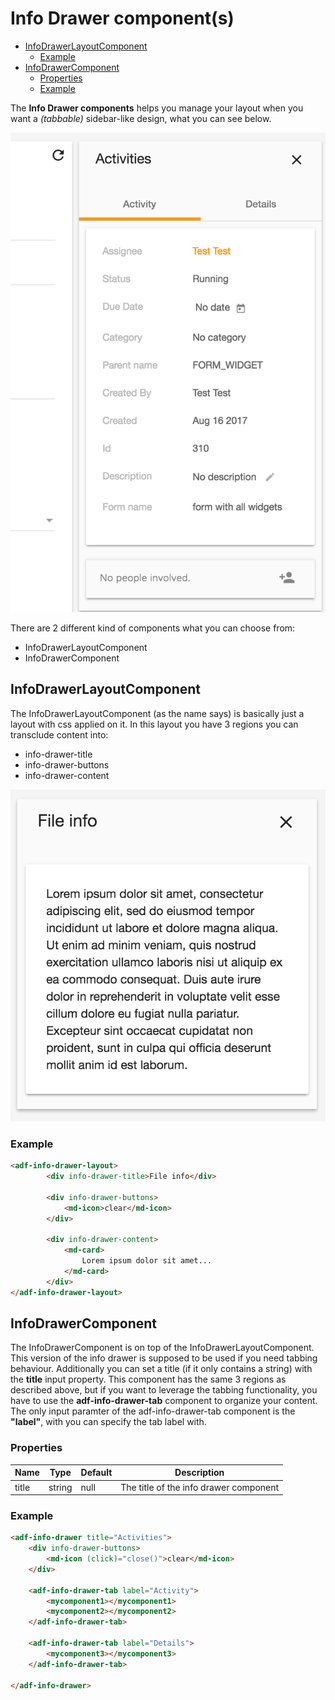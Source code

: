 # Info Drawer component(s)

<!-- markdown-toc start - Don't edit this section.  npm run toc to generate it-->

<!-- toc -->

- [InfoDrawerLayoutComponent](#infodrawerlayoutcomponent)
  * [Example](#example)
- [InfoDrawerComponent](#infodrawercomponent)
  * [Properties](#properties)
  * [Example](#example-1)

<!-- tocstop -->

<!-- markdown-toc end -->

The **Info Drawer components** helps you manage your layout when you want a *(tabbable)* sidebar-like design, what you can see below. 

![adf-custom-view](../../../docs/assets/activities-infodrawer.png)

There are 2 different kind of components what you can choose from:

- InfoDrawerLayoutComponent
- InfoDrawerComponent

## InfoDrawerLayoutComponent

The InfoDrawerLayoutComponent (as the name says) is basically just a layout with css applied on it. In this layout you have 3 regions you can transclude content into:

- info-drawer-title
- info-drawer-buttons
- info-drawer-content

![adf-custom-view](../../../docs/assets/infodrawerlayout.png)

### Example

```html
<adf-info-drawer-layout>
        <div info-drawer-title>File info</div>
    
        <div info-drawer-buttons>
            <md-icon>clear</md-icon>
        </div>
    
        <div info-drawer-content>
            <md-card>
                Lorem ipsum dolor sit amet...
            </md-card>    
        </div>
</adf-info-drawer-layout>
```

## InfoDrawerComponent

The InfoDrawerComponent is on top of the InfoDrawerLayoutComponent. This version of the info drawer is supposed to be used if you need tabbing behaviour. Additionally you can set a title (if it only contains a string) with the **title** input property. 
This component has the same 3 regions as described above, but if you want to leverage the tabbing functionality, you have to use the **adf-info-drawer-tab** component to organize your content. The only input paramter of the adf-info-drawer-tab component is the **"label"**, with you can specify the tab label with.

### Properties

| Name | Type | Default | Description |
| --- | --- | --- | --- |
| title | string | null | The title of the info drawer component|

### Example

```html
<adf-info-drawer title="Activities">
    <div info-drawer-buttons>
        <md-icon (click)="close()">clear</md-icon>
    </div>

    <adf-info-drawer-tab label="Activity">
        <mycomponent1></mycomponent1>
        <mycomponent2></mycomponent2>
    </adf-info-drawer-tab>

    <adf-info-drawer-tab label="Details">
        <mycomponent3></mycomponent3>
    </adf-info-drawer-tab>

</adf-info-drawer>
```